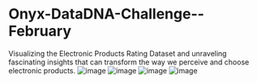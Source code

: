 # Onyx-DataDNA-Challenge--February
Visualizing the Electronic Products Rating Dataset and unraveling fascinating insights that can transform the way we perceive and choose electronic products.
![image](https://github.com/Pavanirt/Onyx-DataDNA-Challenge--February/assets/160448544/97e3122a-9f8c-4ece-bde8-aba90e416c29)
![image](https://github.com/Pavanirt/Onyx-DataDNA-Challenge--February/assets/160448544/774114e2-f349-4f0d-9a47-40b893f9be14)
![image](https://github.com/Pavanirt/Onyx-DataDNA-Challenge--February/assets/160448544/8d5ac3ed-200e-45ea-bfb0-57d7488eb7fa)
![image](https://github.com/Pavanirt/Onyx-DataDNA-Challenge--February/assets/160448544/032a824c-ab83-452e-a0f9-a58e9160d12f)
